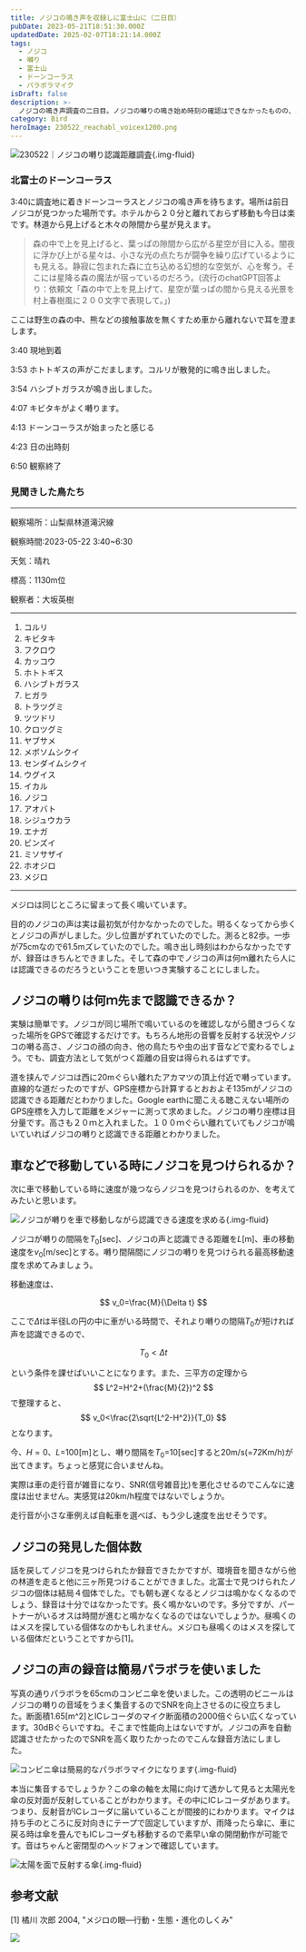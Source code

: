 ```yaml
---
title: ノジコの鳴き声を収録しに富士山に（二日目）
pubDate: 2023-05-21T18:51:30.000Z
updatedDate: 2025-02-07T18:21:14.000Z
tags:
  - ノジコ
  - 囀り
  - 富士山
  - ドーンコーラス
  - パラボラマイク
isDraft: false
description: >-
  ノジコの鳴き声調査の二日目。ノジコの囀りの鳴き始め時刻の確認はできなかったものの、ノジコは北富士の演習場以外で４個体見つけることができました。また、囀り続けるノジコの声でノジコだと分かる距離を求めるとおおよそ１３５ｍだったので１００ｍ離れていてもノジコと分かるでしょう。ノジコはこの5月下旬にはパートナーがいると昼はあまり鳴かないのかもしれません。
category: Bird
heroImage: 230522_reachabl_voicex1200.png
---
```


![230522｜ノジコの囀り認識距離調査](https://object-storage.tyo2.conoha.io/v1/nc_2520d9a1_blog-astro-assets/blog-astro-assets/230522_reachabl_voicex1200.png){.img-fluid}


### 北富士のドーンコーラス

3:40に調査地に着きドーンコーラスとノジコの鳴き声を待ちます。場所は前日ノジコが見つかった場所です。ホテルから２０分と離れておらず移動も今日は楽です。林道から見上げると木々の隙間から星が見えます。



>森の中で上を見上げると、葉っぱの隙間から広がる星空が目に入る。闇夜に浮かび上がる星々は、小さな光の点たちが闘争を繰り広げているようにも見える。静寂に包まれた森に立ち込める幻想的な空気が、心を奪う。そこには星降る森の魔法が宿っているのだろう。(流行のchatGPT回答より：依頼文「森の中で上を見上げて、星空が葉っぱの間から見える光景を村上春樹風に２００文字で表現して。」)









ここは野生の森の中、熊などの接触事故を無くすため車から離れないで耳を澄まします。

3:40 現地到着

3:53 ホトトギスの声がこだまします。コルリが散発的に鳴き出しました。

3:54 ハシブトガラスが鳴き出しました。

4:07 キビタキがよく囀ります。

4:13 ドーンコーラスが始まったと感じる

4:23 日の出時刻

6:50 観察終了



### 見聞きした鳥たち

---

観察場所：山梨県林道滝沢線

観察時間:2023-05-22 3:40~6:30

天気：晴れ

標高：1130m位

観察者：大坂英樹

---

1. コルリ
2. キビタキ
3. フクロウ
4. カッコウ
5. ホトトギス
6. ハシブトガラス
7. ヒガラ
8. トラツグミ
9. ツツドリ
10. クロツグミ
11. ヤブサメ
12. メボソムシクイ
13. センダイムシクイ
14. ウグイス
15. イカル
16. ノジコ
17. アオバト
18. シジュウカラ
19. エナガ
20. ビンズイ
21. ミソサザイ
22. ホオジロ
23. メジロ

---

メジロは同じところに留まって長く鳴いています。



目的のノジコの声は実は最初気が付かなかったのでした。明るくなってから歩くとノジコの声がしました。少し位置がずれていたのでした。測ると82歩。一歩が75cmなので61.5mズレていたのでした。鳴き出し時刻はわからなかったですが、録音はきちんとできました。そして森の中でノジコの声は何ｍ離れたら人には認識できるのだろうということを思いつき実験することにしました。



## ノジコの囀りは何ｍ先まで認識できるか？

実験は簡単です。ノジコが同じ場所で鳴いているのを確認しながら聞きづらくなった場所をGPSで確認するだけです。もちろん地形の音響を反射する状況やノジコの囀る高さ、ノジコの顔の向き、他の鳥たちや虫の出す音などで変わるでしょう。でも、調査方法として気がつく距離の目安は得られるはずです。



道を挟んでノジコは西に20mぐらい離れたアカマツの頂上付近で囀っています。直線的な道だったのですが、GPS座標から計算するとおおよそ135mがノジコの認識できる距離だとわかりました。Google earthに聞こえる聴こえない場所のGPS座標を入力して距離をメジャーに測って求めました。ノジコの囀り座標は目分量です。高さも２０ｍと入れました。１００ｍぐらい離れていてもノジコが鳴いていればノジコの囀りと認識できる距離とわかりました。 



## 車などで移動している時にノジコを見つけられるか？

次に車で移動している時に速度が幾つならノジコを見つけられるのか、を考えてみたいと思います。

![ノジコが囀りを車で移動しながら認識できる速度を求める](https://object-storage.tyo2.conoha.io/v1/nc_2520d9a1_blog-astro-assets/blog-astro-assets/speed_recongnizing.001x1200.jpeg){.img-fluid}


ノジコが囀りの間隔を$T_0$[sec]、ノジコの声と認識できる距離を$L$[m]、車の移動速度を$v_0$[m/sec]とする。囀り間隔間にノジコの囀りを見つけられる最高移動速度を求めてみましょう。

移動速度は、

$$
v_0=\frac{M}{\Delta t}
$$

ここで$\Delta t$は半径Lの円の中に車がいる時間で、それより囀りの間隔$T_0$が短ければ声を認識できるので、

$$
T_0 < \Delta t
$$

という条件を課せばいいことになります。また、三平方の定理から
$$
L^2=H^2+(\frac{M}{2})^2
$$
で整理すると、
$$
v_0<\frac{2\sqrt{L^2-H^2}}{T_0}
$$
となります。

今、$H=0$、$L$=100[m]とし、囀り間隔を$T_0$=10[sec]すると20m/s(=72Km/h)が出てきます。ちょっと感覚に合いませんね。



実際は車の走行音が雑音になり、SNR(信号雑音比)を悪化させるのでこんなに速度は出せません。実感覚は20km/h程度ではないでしょうか。

走行音が小さな車例えば自転車を選べば、もう少し速度を出せそうです。



## ノジコの発見した個体数

話を戻してノジコを見つけられたか録音できたかですが、環境音を聞きながら他の林道を走ると他に三ヶ所見つけることができました。北富士で見つけられたノジコの個体は結局４個体でした。でも朝も遅くなるとノジコは鳴かなくなるのでしょう、録音は十分ではなかったです。長く鳴かないのです。多分ですが、パートナーがいるオスは時間が進むと鳴かなくなるのではないでしょうか。昼鳴くのはメスを探している個体なのかもしれません。メジロも昼鳴くのはメスを探している個体だということですから[1]。

## ノジコの声の録音は簡易パラボラを使いました

写真の通りパラボラを65cmのコンビニ傘を使いました。この透明のビニールはノジコの囀りの音域をうまく集音するのでSNRを向上させるのに役立ちました。断面積1.65[m^2]とICレコーダのマイク断面積の2000倍ぐらい広くなっています。30dBぐらいですね。そこまで性能向上はないですが。ノジコの声を自動認識させたかったのでSNRを高く取りたかったのでこんな録音方法にしました。

![コンビニ傘は簡易的なパラボラマイクになります](https://object-storage.tyo2.conoha.io/v1/nc_2520d9a1_blog-astro-assets/blog-astro-assets/IMG_6461x1200.JPG){.img-fluid}



本当に集音するでしょうか？この傘の軸を太陽に向けて透かして見ると太陽光を傘の反対面が反射していることがわかります。その中にICレコーダがあります。つまり、反射音がICレコーダに届いていることが間接的にわかります。マイクは持ち手のところに反対向きにテープで固定していますが、雨降ったら傘に、車に戻る時は傘を畳んでもICレコーダも移動するので素早い傘の開閉動作が可能です。音はちゃんと密閉型のヘッドフォンで確認しています。

![太陽を面で反射する傘](https://object-storage.tyo2.conoha.io/v1/nc_2520d9a1_blog-astro-assets/blog-astro-assets/IMG_6464x1200.JPG){.img-fluid}

## 参考文献

[1] 橘川 次郎 2004, "メジロの眼―行動・生態・進化のしくみ"

<a href="https://www.amazon.co.jp/%E3%83%A1%E3%82%B8%E3%83%AD%E3%81%AE%E7%9C%BC%E2%80%95%E8%A1%8C%E5%8B%95%E3%83%BB%E7%94%9F%E6%85%8B%E3%83%BB%E9%80%B2%E5%8C%96%E3%81%AE%E3%81%97%E3%81%8F%E3%81%BF-%E6%A9%98%E5%B7%9D-%E6%AC%A1%E9%83%8E/dp/4905930820?&linkCode=li2&tag=woddie2wmoblo-22&linkId=6958ddbf9cfd3b4d4af44d1bb524d628&language=ja_JP&ref_=as_li_ss_il" target="_blank"><img border="0" src="//ws-fe.amazon-adsystem.com/widgets/q?_encoding=UTF8&ASIN=4905930820&Format=_SL160_&ID=AsinImage&MarketPlace=JP&ServiceVersion=20070822&WS=1&tag=woddie2wmoblo-22&language=ja_JP" ></a><img src="https://ir-jp.amazon-adsystem.com/e/ir?t=woddie2wmoblo-22&language=ja_JP&l=li2&o=9&a=4905930820" width="1" height="1" border="0" alt="" style="border:none !important; margin:0px !important;" />
